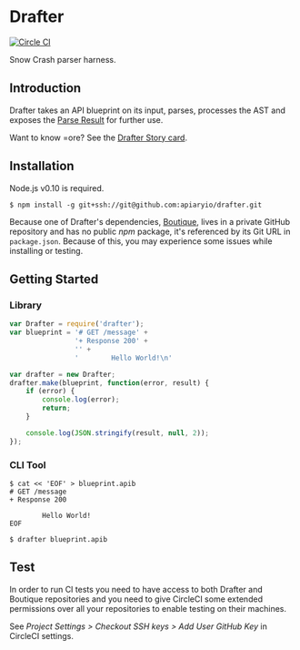 # Drafter

[![Circle CI](https://circleci.com/gh/apiaryio/drafter.svg?style=svg&circle-token=f4b9c3fc34979e81d36c9d15e576e23f62e1e913)](https://circleci.com/gh/apiaryio/drafter)

Snow Crash parser harness.

## Introduction
Drafter takes an API blueprint on its input, parses, processes the AST and exposes the [Parse Result][] for further use.

Want to know =ore? See the [Drafter Story card][].

## Installation
Node.js v0.10 is required.

```shell
$ npm install -g git+ssh://git@github.com:apiaryio/drafter.git
```

Because one of Drafter's dependencies, [Boutique][], lives in a private GitHub repository and has no public _npm_ package, it's referenced by its Git URL in `package.json`. Because of this, you may experience some issues while installing or testing.

## Getting Started

### Library
```js
var Drafter = require('drafter');
var blueprint = '# GET /message' +
                '+ Response 200' +
                '' +
                '        Hello World!\n'

var drafter = new Drafter;
drafter.make(blueprint, function(error, result) {
    if (error) {
        console.log(error);
        return;
    }

    console.log(JSON.stringify(result, null, 2));
});
```

### CLI Tool

```shell
$ cat << 'EOF' > blueprint.apib
# GET /message
+ Response 200

        Hello World!
EOF

$ drafter blueprint.apib
```

## Test
In order to run CI tests you need to have access to both Drafter and Boutique repositories and you need to give CircleCI some extended permissions over all your repositories to enable testing on their machines.

See _Project Settings > Checkout SSH keys > Add User GitHub Key_ in CircleCI settings.

[Drafter Story card]: https://trello.com/c/lS76AEU3/21-drafter
[Boutique]: https://github.com/apiaryio/boutique
[Parse Result]: https://github.com/apiaryio/api-blueprint-ast/blob/master/Parse%20Result.md
